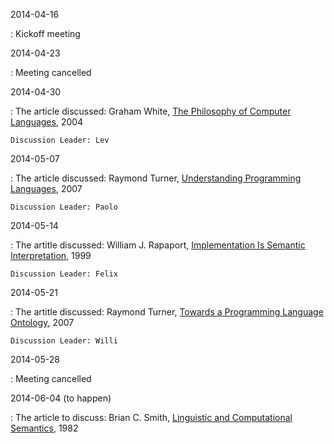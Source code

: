 2014-04-16

:   Kickoff meeting

2014-04-23

:   Meeting cancelled

2014-04-30

:   The article discussed: Graham White, [The Philosophy of Computer
    Languages](Articles/Graham-White_ThePhilosophyOfComputerLanguages_2004.pdf),
    2004
     
    Discussion Leader: Lev

2014-05-07

:   The article discussed: Raymond Turner, [Understanding Programming
    Languages](Articles/Raymond-Turner_UnderstandingProgrammingLanguages_2007.pdf),
    2007
     
    Discussion Leader: Paolo

2014-05-14

:   The artitle discussed: William J. Rapaport, [Implementation Is Semantic
    Interpretation](Articles/Articles/William-J-Rapaport_ImplementationIsSemanticInterpretation_1999.pdf),
    1999
  
    Discussion Leader: Felix

2014-05-21

:   The artitle discussed: Raymond Turner, [Towards a Programming Language
    Ontology](Articles/Raymond-Turner_TowardsAProgrammingLanguageOntology_2007.pdf),
    2007

    Discussion Leader: Willi

2014-05-28

:   Meeting cancelled

2014-06-04 (to happen)

:   The article to discuss: Brian C. Smith, [Linguistic and Computational
    Semantics](Articles/Brian-Cantwell-Smith_LinguisticAndComputationalSemantics.pdf_1982.pdf),
    1982
